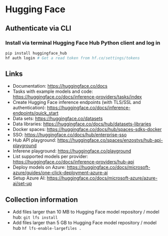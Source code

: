 # Hugging Face

## Authenticate via CLI

### Install via terminal Hugging Face Hub Python client and log in

```zsh
pip install huggingface_hub
hf auth login # Get a read token from hf.co/settings/tokens
```

## Links

- Documentation: https://huggingface.co/docs
- Tasks with example models and code: https://huggingface.co/docs/inference-providers/tasks/index
- Create Hugging Face inference endpoints (with TLS/SSL and authentication): https://huggingface.co/docs/inference-endpoints/quick_start
- Data sets: https://huggingface.co/datasets
- Data libraries: https://huggingface.co/docs/hub/datasets-libraries
- Docker spaces: https://huggingface.co/docs/hub/spaces-sdks-docker
- SSO: https://huggingface.co/docs/hub/enterprise-sso
- Hub API playground: https://huggingface.co/spaces/enzostvs/hub-api-playground
- Inferene playground: https://huggingface.co/playground
- List supported models per provider: https://huggingface.co/docs/inference-providers/hub-api
- Deploy models on Azure: https://huggingface.co/docs/microsoft-azure/guides/one-click-deployment-azure-ai
- Setup Azure AI: https://huggingface.co/docs/microsoft-azure/azure-ai/set-up

## Collection information

- Add files larger than 10 MB to Hugging Face model repository / model hub: `git lfs install`
- Add files larger than 5 GB to Hugging Face model repository / model hub `hf lfs-enable-largefiles .`
